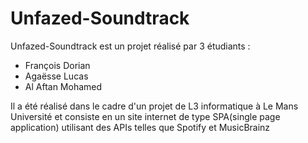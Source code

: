 # Unfazed-Soundtrack

Unfazed-Soundtrack est un projet réalisé par 3 étudiants : 
 - François Dorian
 - Agaësse Lucas
 - Al Aftan Mohamed
 
 
Il a été réalisé dans le cadre d'un projet de L3 informatique à Le Mans Université et consiste en un site internet de type SPA(single page application) utilisant des APIs telles que Spotify et MusicBrainz
